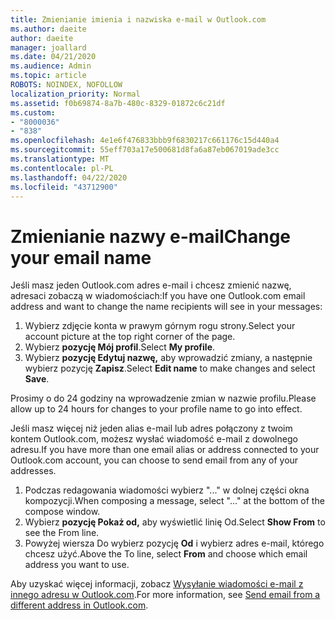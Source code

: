 ```yaml
---
title: Zmienianie imienia i nazwiska e-mail w Outlook.com
ms.author: daeite
author: daeite
manager: joallard
ms.date: 04/21/2020
ms.audience: Admin
ms.topic: article
ROBOTS: NOINDEX, NOFOLLOW
localization_priority: Normal
ms.assetid: f0b69874-8a7b-480c-8329-01872c6c21df
ms.custom:
- "8000036"
- "838"
ms.openlocfilehash: 4e1e6f476833bbb9f6830217c661176c15d440a4
ms.sourcegitcommit: 55eff703a17e500681d8fa6a87eb067019ade3cc
ms.translationtype: MT
ms.contentlocale: pl-PL
ms.lasthandoff: 04/22/2020
ms.locfileid: "43712900"
---
```

# <a name="change-your-email-name"></a><span data-ttu-id="41b39-102">Zmienianie nazwy e-mail</span><span class="sxs-lookup"><span data-stu-id="41b39-102">Change your email name</span></span>

<span data-ttu-id="41b39-103">Jeśli masz jeden Outlook.com adres e-mail i chcesz zmienić nazwę, adresaci zobaczą w wiadomościach:</span><span class="sxs-lookup"><span data-stu-id="41b39-103">If you have one Outlook.com email address and want to change the name recipients will see in your messages:</span></span>
  
1. <span data-ttu-id="41b39-104">Wybierz zdjęcie konta w prawym górnym rogu strony.</span><span class="sxs-lookup"><span data-stu-id="41b39-104">Select your account picture at the top right corner of the page.</span></span>
2. <span data-ttu-id="41b39-105">Wybierz **pozycję Mój profil**.</span><span class="sxs-lookup"><span data-stu-id="41b39-105">Select **My profile**.</span></span>
3. <span data-ttu-id="41b39-106">Wybierz **pozycję Edytuj nazwę,** aby wprowadzić zmiany, a następnie wybierz pozycję **Zapisz**.</span><span class="sxs-lookup"><span data-stu-id="41b39-106">Select **Edit name** to make changes and select **Save**.</span></span>

<span data-ttu-id="41b39-107">Prosimy o do 24 godziny na wprowadzenie zmian w nazwie profilu.</span><span class="sxs-lookup"><span data-stu-id="41b39-107">Please allow up to 24 hours for changes to your profile name to go into effect.</span></span>
  
<span data-ttu-id="41b39-108">Jeśli masz więcej niż jeden alias e-mail lub adres połączony z twoim kontem Outlook.com, możesz wysłać wiadomość e-mail z dowolnego adresu.</span><span class="sxs-lookup"><span data-stu-id="41b39-108">If you have more than one email alias or address connected to your Outlook.com account, you can choose to send email from any of your addresses.</span></span>
  
1. <span data-ttu-id="41b39-109">Podczas redagowania wiadomości wybierz "..." w dolnej części okna kompozycji.</span><span class="sxs-lookup"><span data-stu-id="41b39-109">When composing a message, select "..." at the bottom of the compose window.</span></span>
1. <span data-ttu-id="41b39-110">Wybierz **pozycję Pokaż od,** aby wyświetlić linię Od.</span><span class="sxs-lookup"><span data-stu-id="41b39-110">Select **Show From** to see the From line.</span></span>
1. <span data-ttu-id="41b39-111">Powyżej wiersza Do wybierz pozycję **Od** i wybierz adres e-mail, którego chcesz użyć.</span><span class="sxs-lookup"><span data-stu-id="41b39-111">Above the To line, select **From** and choose which email address you want to use.</span></span>

<span data-ttu-id="41b39-112">Aby uzyskać więcej informacji, zobacz [Wysyłanie wiadomości e-mail z innego adresu w Outlook.com](https://support.office.com/article/ccba89cb-141c-4a36-8c56-6d16a8556d2e?wt.mc_id=Office_Outlook_com_Alchemy).</span><span class="sxs-lookup"><span data-stu-id="41b39-112">For more information, see [Send email from a different address in Outlook.com](https://support.office.com/article/ccba89cb-141c-4a36-8c56-6d16a8556d2e?wt.mc_id=Office_Outlook_com_Alchemy).</span></span>
